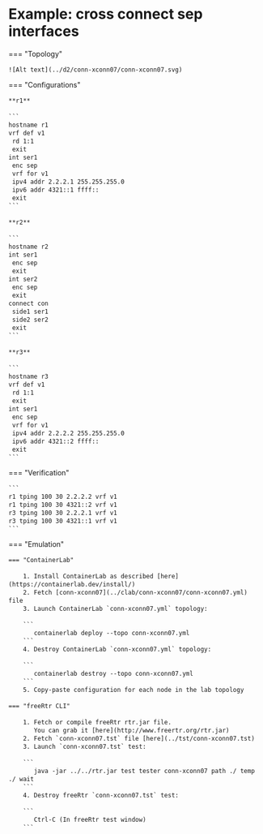 # Example: cross connect sep interfaces

=== "Topology"

    ![Alt text](../d2/conn-xconn07/conn-xconn07.svg)

=== "Configurations"

    **r1**

    ```
    hostname r1
    vrf def v1
     rd 1:1
     exit
    int ser1
     enc sep
     vrf for v1
     ipv4 addr 2.2.2.1 255.255.255.0
     ipv6 addr 4321::1 ffff::
     exit
    ```

    **r2**

    ```
    hostname r2
    int ser1
     enc sep
     exit
    int ser2
     enc sep
     exit
    connect con
     side1 ser1
     side2 ser2
     exit
    ```

    **r3**

    ```
    hostname r3
    vrf def v1
     rd 1:1
     exit
    int ser1
     enc sep
     vrf for v1
     ipv4 addr 2.2.2.2 255.255.255.0
     ipv6 addr 4321::2 ffff::
     exit
    ```

=== "Verification"

    ```
    r1 tping 100 30 2.2.2.2 vrf v1
    r1 tping 100 30 4321::2 vrf v1
    r3 tping 100 30 2.2.2.1 vrf v1
    r3 tping 100 30 4321::1 vrf v1
    ```

=== "Emulation"

    === "ContainerLab"

        1. Install ContainerLab as described [here](https://containerlab.dev/install/)  
        2. Fetch [conn-xconn07](../clab/conn-xconn07/conn-xconn07.yml) file  
        3. Launch ContainerLab `conn-xconn07.yml` topology:  

        ```
           containerlab deploy --topo conn-xconn07.yml  
        ```
        4. Destroy ContainerLab `conn-xconn07.yml` topology:  

        ```
           containerlab destroy --topo conn-xconn07.yml  
        ```
        5. Copy-paste configuration for each node in the lab topology

    === "freeRtr CLI"

        1. Fetch or compile freeRtr rtr.jar file.  
           You can grab it [here](http://www.freertr.org/rtr.jar)  
        2. Fetch `conn-xconn07.tst` file [here](../tst/conn-xconn07.tst)  
        3. Launch `conn-xconn07.tst` test:  

        ```
           java -jar ../../rtr.jar test tester conn-xconn07 path ./ temp ./ wait
        ```
        4. Destroy freeRtr `conn-xconn07.tst` test:  

        ```
           Ctrl-C (In freeRtr test window)
        ```

